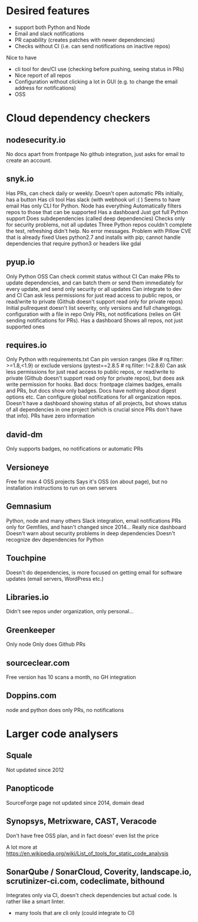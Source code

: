 # Desired features
- support both Python and Node
- Email and slack notifications
- PR capability (creates patches with newer dependencies)
- Checks without CI (i.e. can send notifications on inactive repos)

Nice to have
- cli tool for dev/CI use (checking before pushing, seeing status in PRs)
- Nice report of all repos
- Configuration without clicking a lot in GUI
  (e.g. to change the email address for notifications)
- OSS

# Cloud dependency checkers

## nodesecurity.io
No docs apart from frontpage
No github integration, just asks for email to create an account.

## snyk.io
Has PRs, can check daily or weekly. Doesn't open automatic PRs initially, has a button
Has cli tool
Has slack (with webhook url :( )
Seems to have email
Has only CLI for Python. Node has everything
Automatically filters repos to those that can be supported
Has a dashboard
Just got full Python support
Does subdependencies (called deep dependencies)
Checks only for security problems, not all updates
Three Python repos couldn't complete the test, refreshing didn't help. No error messages.
Problem with Pillow CVE that is already fixed
Uses python2.7 and installs with pip; cannot handle dependencies that require python3 or headers like gdal

## pyup.io
Only Python
OSS
Can check commit status without CI
Can make PRs to update dependencies, and can batch them or send them immediately for every update, and send only security or all updates
Can integrate to dev and CI
Can ask less permissions for just read access to public repos, or read/write to private (Github doesn't support read only for private repos)
Initial pullrequest doesn't list severity, only versions and full changelogs.
configuration with a file in repo
Only PRs, not notifications (relies on GH sending notifications for PRs).
Has a dashboard
Shows all repos, not just supported ones

## requires.io
Only Python with requirements.txt
Can pin version ranges (like # rq.filter: >=1.8,<1.9) or exclude versions (pytest==2.8.5  # rq.filter: !=2.8.6)
Can ask less permissions for just read access to public repos, or read/write to private (Github doesn't support read only for private repos), but does ask write permission for hooks.
Bad docs: frontpage claimes badges, emails and PRs, but docs show only badges. Docs have nothing about digest options etc.
Can configure global notifications for all organization repos.
Doesn't have a dashboard showing status of all projects, but shows status of all dependencies in one project (which is crucial since PRs don't have that info).
PRs have zero information

## david-dm
Only supports badges, no notifications or automatic PRs

## Versioneye
Free for max 4 OSS projects
Says it's OSS (on about page), but no installation instructions to run on own servers

## Gemnasium
Python, node and many others
Slack integration, email notifications
PRs only for Gemfiles, and hasn't changed since 2014...
Really nice dashboard
Doesn't warn about security problems in deep dependencies
Doesn't recognize dev dependencies for Python

## Touchpine
Doesn't do dependencies, is more focused on getting email for software updates
(email servers, WordPress etc.)

## Libraries.io
Didn't see repos under organization, only personal...

## Greenkeeper
Only node
Only does Github PRs

## sourceclear.com
Free version has 10 scans a month, no GH integration

## Doppins.com
node and python
does only PRs, no notifications

# Larger code analysers

## Squale
Not updated since 2012

## Panopticode
SourceForge page not updated since 2014, domain dead

## Synopsys, Metrixware, CAST, Veracode
Don't have free OSS plan, and in fact doesn' even list the price

A lot more at https://en.wikipedia.org/wiki/List_of_tools_for_static_code_analysis

## SonarQube / SonarCloud, Coverity, landscape.io, scrutinizer-ci.com, codeclimate, bithound
Integrates only via CI, doesn't check dependencies but actual code.
Is rather like a smart linter.


+ many tools that are cli only (could integrate to CI)
